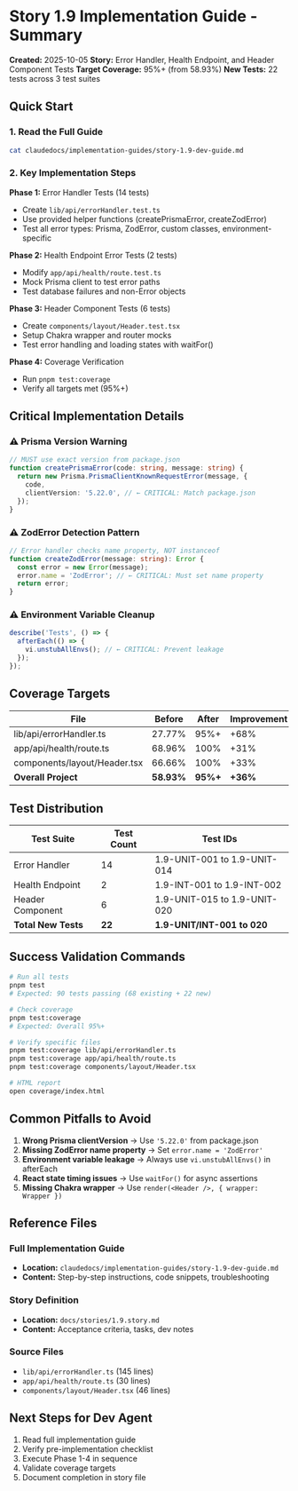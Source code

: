 # Story 1.9 Implementation Guide - Summary

**Created:** 2025-10-05
**Story:** Error Handler, Health Endpoint, and Header Component Tests
**Target Coverage:** 95%+ (from 58.93%)
**New Tests:** 22 tests across 3 test suites

## Quick Start

### 1. Read the Full Guide

```bash
cat claudedocs/implementation-guides/story-1.9-dev-guide.md
```

### 2. Key Implementation Steps

**Phase 1:** Error Handler Tests (14 tests)

- Create `lib/api/errorHandler.test.ts`
- Use provided helper functions (createPrismaError, createZodError)
- Test all error types: Prisma, ZodError, custom classes, environment-specific

**Phase 2:** Health Endpoint Error Tests (2 tests)

- Modify `app/api/health/route.test.ts`
- Mock Prisma client to test error paths
- Test database failures and non-Error objects

**Phase 3:** Header Component Tests (6 tests)

- Create `components/layout/Header.test.tsx`
- Setup Chakra wrapper and router mocks
- Test error handling and loading states with waitFor()

**Phase 4:** Coverage Verification

- Run `pnpm test:coverage`
- Verify all targets met (95%+)

## Critical Implementation Details

### ⚠️ Prisma Version Warning

```typescript
// MUST use exact version from package.json
function createPrismaError(code: string, message: string) {
  return new Prisma.PrismaClientKnownRequestError(message, {
    code,
    clientVersion: '5.22.0', // ← CRITICAL: Match package.json
  });
}
```

### ⚠️ ZodError Detection Pattern

```typescript
// Error handler checks name property, NOT instanceof
function createZodError(message: string): Error {
  const error = new Error(message);
  error.name = 'ZodError'; // ← CRITICAL: Must set name property
  return error;
}
```

### ⚠️ Environment Variable Cleanup

```typescript
describe('Tests', () => {
  afterEach(() => {
    vi.unstubAllEnvs(); // ← CRITICAL: Prevent leakage
  });
});
```

## Coverage Targets

| File                         | Before     | After    | Improvement |
| ---------------------------- | ---------- | -------- | ----------- |
| lib/api/errorHandler.ts      | 27.77%     | 95%+     | +68%        |
| app/api/health/route.ts      | 68.96%     | 100%     | +31%        |
| components/layout/Header.tsx | 66.66%     | 100%     | +33%        |
| **Overall Project**          | **58.93%** | **95%+** | **+36%**    |

## Test Distribution

| Test Suite          | Test Count | Test IDs                     |
| ------------------- | ---------- | ---------------------------- |
| Error Handler       | 14         | 1.9-UNIT-001 to 1.9-UNIT-014 |
| Health Endpoint     | 2          | 1.9-INT-001 to 1.9-INT-002   |
| Header Component    | 6          | 1.9-UNIT-015 to 1.9-UNIT-020 |
| **Total New Tests** | **22**     | **1.9-UNIT/INT-001 to 020**  |

## Success Validation Commands

```bash
# Run all tests
pnpm test
# Expected: 90 tests passing (68 existing + 22 new)

# Check coverage
pnpm test:coverage
# Expected: Overall 95%+

# Verify specific files
pnpm test:coverage lib/api/errorHandler.ts
pnpm test:coverage app/api/health/route.ts
pnpm test:coverage components/layout/Header.tsx

# HTML report
open coverage/index.html
```

## Common Pitfalls to Avoid

1. **Wrong Prisma clientVersion** → Use `'5.22.0'` from package.json
2. **Missing ZodError name property** → Set `error.name = 'ZodError'`
3. **Environment variable leakage** → Always use `vi.unstubAllEnvs()` in afterEach
4. **React state timing issues** → Use `waitFor()` for async assertions
5. **Missing Chakra wrapper** → Use `render(<Header />, { wrapper: Wrapper })`

## Reference Files

### Full Implementation Guide

- **Location:** `claudedocs/implementation-guides/story-1.9-dev-guide.md`
- **Content:** Step-by-step instructions, code snippets, troubleshooting

### Story Definition

- **Location:** `docs/stories/1.9.story.md`
- **Content:** Acceptance criteria, tasks, dev notes

### Source Files

- `lib/api/errorHandler.ts` (145 lines)
- `app/api/health/route.ts` (30 lines)
- `components/layout/Header.tsx` (46 lines)

## Next Steps for Dev Agent

1. Read full implementation guide
2. Verify pre-implementation checklist
3. Execute Phase 1-4 in sequence
4. Validate coverage targets
5. Document completion in story file
